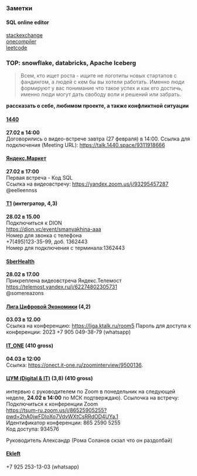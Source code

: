 ### Заметки  

#### SQL online editor
[stackexchange](https://data.stackexchange.com/stackoverflow/query/new)  
[onecompiler](https://onecompiler.com)  
[leetcode](https://leetcode.com/)  

### TOP: snowflake, databricks, Apache Iceberg  

> Всем, кто ищет роста - ищите не логотипы новых стартапов с фандингом, а людей с кем бы вы хотели работать. Именно люди формируют у вас понимание что такое успех и как его достичь, именно люди могут дать свободу воли и решений или забрать.  

**рассказать о себе, любимом проекте, а также конфликтной ситуации**  

#### [1440](https://1440.space/)  
**27.02 в 14:00**    
Договорились о видео-встрече завтра (27 февраля) в 14:00.
Ссылка для подключения (Meeting URL):
https://talk.1440.space/9311918666

#### [Яндекс.Маркет](https://getmatch.ru/vacancies/21403?s=my_vacancies)  
**27.02 в 17:00**  
Первая встреча - Код SQL  
Ссылка на видеовстречу: https://yandex.zoom.us/j/93295457287  
@eelleennss  

#### [Т1](https://voronezh.hh.ru/employer/4649269?dpt=4649269-4649269-innoteh&hhtmFrom=vacancy) (интегратор, 4,3)  
**28.02 в 15.00**  
Подключиться к DION  
https://dion.vc/event/smanyakhina-aaa  
Номер для звонка с телефона  
+7(495)123-35-99, доб. 1362443  
Номер для подключения с терминала:1362443  

#### [SberHealth](https://sberhealth.ru/)  
**28.02 в 17.00**  
Прикреплена видеовстреча Яндекс.Телемост  
https://telemost.yandex.ru/j/62274802305731  
@somereazons  

#### [Лига Цифровой Экономики](https://voronezh.hh.ru/vacancy/116155206) (4,2)  
**03.03 в 12.00**  
Ссылка на конференцию: https://liga.ktalk.ru/room5 
Пароль для доступа к конференции: 2023
+7 905 049-38-79 (whatsapp)  

#### [IT_ONE](https://www.it-one.ru/vacancies/28a572d32c264c0469f8f97193fa84c5/)  (410  gross)  
**04.03 в 12:00**    
Ссылка: https://onect.it-one.ru/zoominterview/9500136.  

#### [ЦУМ (Digital & IT)](https://hh.ru/vacancy/116342335?hhtmFrom=employer_vacancy_responses) (3,8) (410  gross)  
интервью с руководителем по Zoom в понедельник на следующей неделе, **24.02 в 14:00** по МСК подтверждаю). Ссылочка на встречу:  
Подключиться к конференции Zoom  
https://tsum-ru.zoom.us/j/86525905255?pwd=2hA0jwFDIoXo7VdvWXtCsRRdOD4UYa.1  
Идентификатор конференции: 865 2590 5255  
Код доступа: 934576  

Руководитель Александр (Рома Соланов скзал что он раздолбай)  

#### [Ekleft](https://ekleft.ru/)  
+7 925 253-13-03 (whatsapp)  


